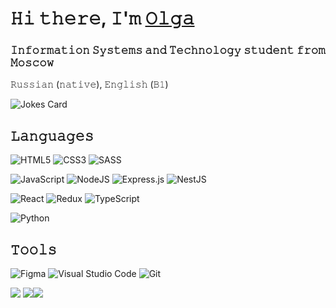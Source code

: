 # 𝙷𝚒 𝚝𝚑𝚎𝚛𝚎, 𝙸'𝚖 [𝙾𝚕𝚐𝚊](https://silichium.ru/)
### 𝙸𝚗𝚏𝚘𝚛𝚖𝚊𝚝𝚒𝚘𝚗 𝚂𝚢𝚜𝚝𝚎𝚖𝚜 𝚊𝚗𝚍 𝚃𝚎𝚌𝚑𝚗𝚘𝚕𝚘𝚐𝚢 𝚜𝚝𝚞𝚍𝚎𝚗𝚝 𝚏𝚛𝚘𝚖 𝙼𝚘𝚜𝚌𝚘𝚠

𝚁𝚞𝚜𝚜𝚒𝚊𝚗 (𝚗𝚊𝚝𝚒𝚟𝚎), 𝙴𝚗𝚐𝚕𝚒𝚜𝚑 (𝙱𝟷)

<!--[![codewars](https://www.codewars.com/users/silichium/badges/small)](https://www.codewars.com/users/silichium/badges/small) 
[![silichium's LeetCode stats](https://leetcode-stats-six.vercel.app/api?username=silichium&theme=tokyonight)](https://github.com/silichium/leetcode-stats)-->

![Jokes Card](https://readme-jokes.vercel.app/api?hideBorder&theme=tokyonight) 

## 𝙻𝚊𝚗𝚐𝚞𝚊𝚐𝚎𝚜
![HTML5](https://img.shields.io/badge/html5-%23E34F26.svg?style=for-the-badge&logo=html5&logoColor=white) ![CSS3](https://img.shields.io/badge/css3-%231572B6.svg?style=for-the-badge&logo=css3&logoColor=white) ![SASS](https://img.shields.io/badge/SASS-hotpink.svg?style=for-the-badge&logo=SASS&logoColor=white)

![JavaScript](https://img.shields.io/badge/javascript-%23323330.svg?style=for-the-badge&logo=javascript&logoColor=%23F7DF1E) ![NodeJS](https://img.shields.io/badge/node.js-6DA55F?style=for-the-badge&logo=node.js&logoColor=white) ![Express.js](https://img.shields.io/badge/express.js-%23404d59.svg?style=for-the-badge&logo=express&logoColor=%2361DAFB) ![NestJS](https://img.shields.io/badge/nestjs-%23E0234E.svg?style=for-the-badge&logo=nestjs&logoColor=white)

![React](https://img.shields.io/badge/react-%2320232a.svg?style=for-the-badge&logo=react&logoColor=%2361DAFB) ![Redux](https://img.shields.io/badge/redux-%23593d88.svg?style=for-the-badge&logo=redux&logoColor=white) ![TypeScript](https://img.shields.io/badge/typescript-%23007ACC.svg?style=for-the-badge&logo=typescript&logoColor=white)

![Python](https://img.shields.io/badge/python-3670A0?style=for-the-badge&logo=python&logoColor=ffdd54)

## 𝚃𝚘𝚘𝚕𝚜
![Figma](https://img.shields.io/badge/figma-%23F24E1E.svg?style=for-the-badge&logo=figma&logoColor=white)
![Visual Studio Code](https://img.shields.io/badge/Visual%20Studio%20Code-0078d7.svg?style=for-the-badge&logo=visual-studio-code&logoColor=white)
![Git](https://img.shields.io/badge/git-%23F05033.svg?style=for-the-badge&logo=git&logoColor=white)

![](http://github-profile-summary-cards.vercel.app/api/cards/profile-details?username=silichium&theme=tokyonight&card_width=500)
![](http://github-profile-summary-cards.vercel.app/api/cards/repos-per-language?username=silichium&theme=tokyonight)![](http://github-profile-summary-cards.vercel.app/api/cards/most-commit-language?username=silichium&theme=tokyonight)




